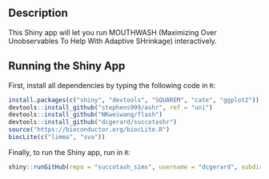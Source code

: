 <!-- README.md is generated from README.Rmd. Please edit that file -->
Description
-----------

This Shiny app will let you run MOUTHWASH (Maximizing Over Unobservables To Help With Adaptive SHrinkage) interactively.

Running the Shiny App
---------------------

First, install all dependencies by typing the following code in `R`:

``` r
install.packages(c("shiny", "devtools", "SQUAREM", "cate", "ggplot2"))
devtools::install_github("stephens999/ashr", ref = "uni")
devtools::install_github("NKweiwang/flash")
devtools::install_github("dcgerard/succotashr")
source("https://bioconductor.org/biocLite.R")
biocLite(c("limma", "sva"))
```

Finally, to run the Shiny app, run in `R`:

``` r
shiny::runGitHub(repo = "succotash_sims", username = "dcgerard", subdir = "analysis/mouthwash")
```
